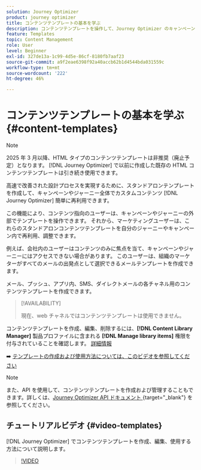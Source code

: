 ```yaml
---
solution: Journey Optimizer
product: journey optimizer
title: コンテンツテンプレートの基本を学ぶ
description: コンテンツテンプレートを操作して、Journey Optimizer のキャンペーンとジャーニーでコンテンツを再利用する方法について説明します。
feature: Templates
topic: Content Management
role: User
level: Beginner
exl-id: 327de13a-1c99-4d5e-86cf-8180fb7aaf23
source-git-commit: a9f2eae6398f92a40accb62b1d4544bda031559c
workflow-type: tm+mt
source-wordcount: '222'
ht-degree: 46%

---
```



# コンテンツテンプレートの基本を学ぶ {#content-templates}

>[!NOTE]
>
>2025 年 3 月以降、HTML タイプのコンテンツテンプレートは非推奨（廃止予定）となります。 [!DNL Journey Optimizer] で以前に作成した既存の HTML コンテンツテンプレートは引き続き使用できます。

高速で改善された設計プロセスを実現するために、スタンドアロンテンプレートを作成して、キャンペーンやジャーニー全体でカスタムコンテンツ [!DNL Journey Optimizer] 簡単に再利用できます。

この機能により、コンテンツ指向のユーザーは、キャンペーンやジャーニーの外部でテンプレートを操作できます。 それから、マーケティングユーザーは、これらのスタンドアロンコンテンツテンプレートを自分のジャーニーやキャンペーン内で再利用、調整できます。

<!--![](../rn/assets/do-not-localize/content-template.gif)-->

例えば、会社内のユーザーはコンテンツのみに焦点を当て、キャンペーンやジャーニーにはアクセスできない場合があります。 このユーザーは、組織のマーケターがすべてのメールの出発点として選択できるメールテンプレートを作成できます。

メール、プッシュ、アプリ内、SMS、ダイレクトメールの各チャネル用のコンテンツテンプレートを作成できます。

>[!AVAILABILITY]
>
>現在、web チャネルではコンテンツテンプレートは使用できません。

コンテンツテンプレートを作成、編集、削除するには、**[!DNL Content Library Manager]** 製品プロファイルに含まれる **[!DNL Manage library items]** 権限を付与されていることを確認します。 [詳細情報](../administration/ootb-product-profiles.md#content-library-manager)

➡️ [ テンプレートの作成および使用方法については、このビデオを参照してください ](#video-templates)

>[!NOTE]
>
>また、API を使用して、コンテンツテンプレートを作成および管理することもできます。詳しくは、[Journey Optimizer API ドキュメント ](https://developer.adobe.com/journey-optimizer-apis/references/content/){target="_blank"} を参照してください。

## チュートリアルビデオ {#video-templates}

[!DNL Journey Optimizer] でコンテンツテンプレートを作成、編集、使用する方法について説明します。

>[!VIDEO](https://video.tv.adobe.com/v/3413743/?quality=12)
